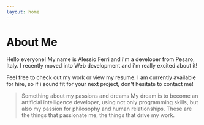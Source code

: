 ```yaml
---
layout: home
---
```

# About Me

Hello everyone! My name is Alessio Ferri and i'm a developer from Pesaro, Italy.
I recently moved into Web development and i'm really excited about it!

Feel free to check out my work or view my resume.
I am currently available for hire, so if i sound fit for your next project, don't hesitate to contact me!
>Something about my passions and dreams
>My dream is to become an artificial intelligence developer, using not only programming skills, but also my passion for philosophy and human relationships.
>These are the things that passionate me, the things that drive my work.
>
